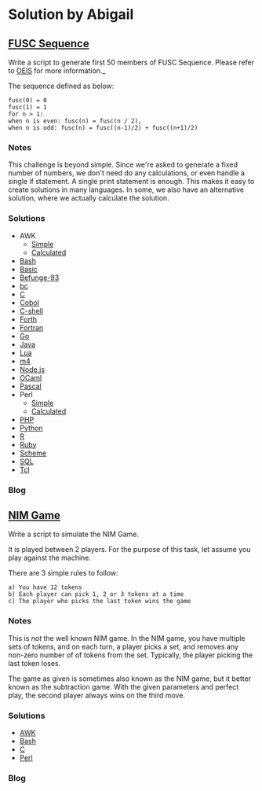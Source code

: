 # Solution by Abigail
## [FUSC Sequence](https://perlweeklychallenge.org/blog/perl-weekly-challenge-104/#TASK1)

Write a script to generate first 50 members of FUSC Sequence. Please
refer to [OEIS](https://oeis.org/A002487) for more information._

The sequence defined as below:

~~~~
fusc(0) = 0
fusc(1) = 1
for n > 1:
when n is even: fusc(n) = fusc(n / 2),
when n is odd: fusc(n) = fusc((n-1)/2) + fusc((n+1)/2)
~~~~

### Notes
This challenge is beyond simple. Since we're asked to generate a
fixed number of numbers, we don't need do any calculations, or
even handle a single if statement. A single print statement is enough.
This makes it easy to create solutions in many languages. In some,
we also have an alternative solution, where we actually calculate
the solution.

### Solutions
* AWK
    * [Simple](awk/ch-1.awk)
    * [Calculated](awk/ch-1a.awk)
* [Bash](bash/ch-1.sh)
* [Basic](basic/ch-1.bas)
* [Befunge-93](befunge-93/ch-1.bf93)
* [bc](bc/ch-1.bc)
* [C](c/ch-1.c)
* [Cobol](cobol/ch-1.cb)
* [C-shell](csh/ch-1.csh)
* [Forth](forth/ch-1.fs)
* [Fortran](fortran/ch-1.f90)
* [Go](go/ch-1.go)
* [Java](java/ch-1.java)
* [Lua](lua/ch-1.lua)
* [m4](m4/ch-1.m4)
* [Node.js](node/ch-1.js)
* [OCaml](ocaml/ch-1.ml)
* [Pascal](perl/ch-1.p)
* Perl
    * [Simple](perl/ch-1.pl)
    * [Calculated](perl/ch-1a.pl)
* [PHP](php/ch-1.php)
* [Python](python/ch-1.py)
* [R](r/ch-1.r)
* [Ruby](ruby/ch-1.rb)
* [Scheme](scheme/ch-1.scm)
* [SQL](sql/ch-1.sql)
* [Tcl](tcl/ch-1.tcl)

### Blog


## [NIM Game](https://perlweeklychallenge.org/blog/perl-weekly-challenge-104/#TASK2)
Write a script to simulate the NIM Game.

It is played between 2 players. For the purpose of this task, let
assume you play against the machine.

There are 3 simple rules to follow:
~~~~
a) You have 12 tokens
b) Each player can pick 1, 2 or 3 tokens at a time
c) The player who picks the last token wins the game
~~~~

### Notes
This is *not* the well known NIM game. In the NIM game, you have multiple sets
of tokens, and on each turn, a player picks a set, and removes any
non-zero number of of tokens from the set. Typically, the player
picking the last token loses.

The game as given is sometimes also known as the NIM game, but it better
known as the subtraction game. With the given parameters and perfect
play, the second player always wins on the third move.

### Solutions
* [AWK](awk/ch-2.awk)
* [Bash](bash/ch-2.sh)
* [C](c/ch-2.c)
* [Perl](perl/ch-2.pl)

### Blog
